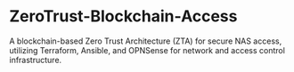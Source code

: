 # ZeroTrust-Blockchain-Access
A blockchain-based Zero Trust Architecture (ZTA) for secure NAS access, utilizing Terraform, Ansible, and OPNSense for network and access control infrastructure.
